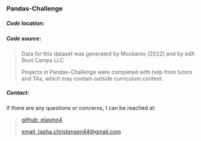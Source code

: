 <h3>Pandas-Challenge</h3>
<h5>Code location:</h5>

> 
> 
> 

<h5>Code source:</h5>

> Data for this dataset was generated by Mockaroo (2022) and by edX Boot Camps LLC
> 
> Projects in Pandas-Challenge were completed with help from tutors and TAs, which may contain outside curriculum content.

<h5>Contact:</h5>

If there are any questions or concerns, I can be reached at:
> [github: elasmo4](https://github.com/elasmo4)
>
> [email: tasha.christensen44@gmail.com](mailto:tasha.christensen44@gmail.com)
>
